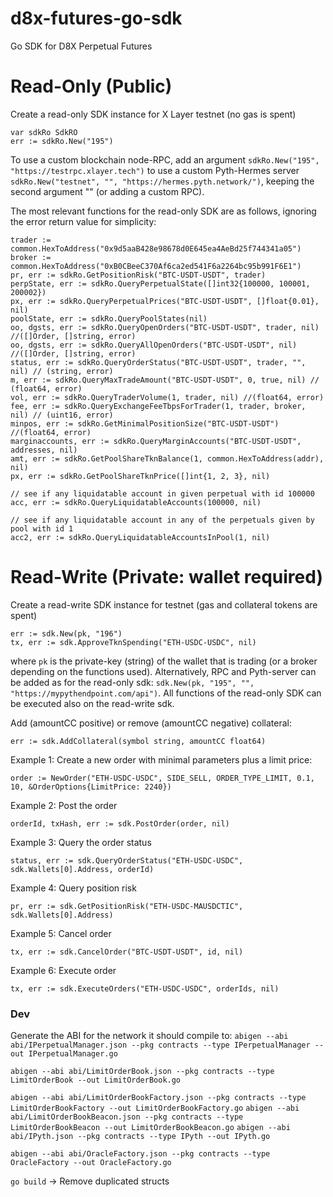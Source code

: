 # d8x-futures-go-sdk

Go SDK for D8X Perpetual Futures

# Read-Only (Public)

Create a read-only SDK instance for X Layer testnet (no gas is spent)
```
var sdkRo SdkRO
err := sdkRo.New("195")
```
To use a custom blockchain node-RPC, add an argument `sdkRo.New("195", "https://testrpc.xlayer.tech")` 
to use a custom Pyth-Hermes server  `sdkRo.New("testnet", "", "https://hermes.pyth.network/")`, keeping the second argument "" 
(or adding a custom RPC).

The most relevant functions for the read-only SDK are as follows, ignoring the error return value for simplicity:
```
trader := common.HexToAddress("0x9d5aaB428e98678d0E645ea4AeBd25f744341a05")
broker := common.HexToAddress("0xB0CBeeC370Af6ca2ed541F6a2264bc95b991F6E1")
pr, err := sdkRo.GetPositionRisk("BTC-USDT-USDT", trader)
perpState, err := sdkRo.QueryPerpetualState([]int32{100000, 100001, 200002})
px, err := sdkRo.QueryPerpetualPrices("BTC-USDT-USDT", []float{0.01}, nil)
poolState, err := sdkRo.QueryPoolStates(nil)
oo, dgsts, err := sdkRo.QueryOpenOrders("BTC-USDT-USDT", trader, nil) //([]Order, []string, error)
oo, dgsts, err := sdkRo.QueryAllOpenOrders("BTC-USDT-USDT", nil) //([]Order, []string, error)
status, err := sdkRo.QueryOrderStatus("BTC-USDT-USDT", trader, "", nil) // (string, error)
m, err := sdkRo.QueryMaxTradeAmount("BTC-USDT-USDT", 0, true, nil) // (float64, error)
vol, err := sdkRo.QueryTraderVolume(1, trader, nil) //(float64, error)
fee, err := sdkRo.QueryExchangeFeeTbpsForTrader(1, trader, broker, nil) // (uint16, error)
minpos, err := sdkRo.GetMinimalPositionSize("BTC-USDT-USDT") //(float64, error)
marginaccounts, err := sdkRo.QueryMarginAccounts("BTC-USDT-USDT", addresses, nil)
amt, err := sdkRo.GetPoolShareTknBalance(1, common.HexToAddress(addr), nil)
px, err := sdkRo.GetPoolShareTknPrice([]int{1, 2, 3}, nil)

// see if any liquidatable account in given perpetual with id 100000
acc, err := sdkRo.QueryLiquidatableAccounts(100000, nil)

// see if any liquidatable account in any of the perpetuals given by pool with id 1
acc2, err := sdkRo.QueryLiquidatableAccountsInPool(1, nil)

```
# Read-Write (Private: wallet required)
Create a read-write SDK instance for testnet (gas and collateral tokens are spent)
```
err := sdk.New(pk, "196")
tx, err := sdk.ApproveTknSpending("ETH-USDC-USDC", nil)
```
where `pk` is the private-key (string) of the wallet that is trading (or a broker depending on the functions used). Alternatively,
RPC and Pyth-server can be added as for the read-only sdk: `sdk.New(pk, "195", "", "https://mypythendpoint.com/api")`. All functions of the read-only SDK can be executed also on the read-write sdk.

Add (amountCC positive) or remove (amountCC negative) collateral:
```
err := sdk.AddCollateral(symbol string, amountCC float64) 
```

Example 1: Create a new order with minimal parameters plus a limit price:
```
order := NewOrder("ETH-USDC-USDC", SIDE_SELL, ORDER_TYPE_LIMIT, 0.1, 10, &OrderOptions{LimitPrice: 2240})
```

Example 2: Post the order
```
orderId, txHash, err := sdk.PostOrder(order, nil)
```
Example 3: Query the order status
```
status, err := sdk.QueryOrderStatus("ETH-USDC-USDC", sdk.Wallets[0].Address, orderId)
```
Example 4: Query position risk
```
pr, err := sdk.GetPositionRisk("ETH-USDC-MAUSDCTIC", sdk.Wallets[0].Address)
```
Example 5: Cancel order

```
tx, err := sdk.CancelOrder("BTC-USDT-USDT", id, nil)
```
Example 6: Execute order

```
tx, err := sdk.ExecuteOrders("ETH-USDC-USDC", orderIds, nil)
```

### Dev
Generate the ABI for the network it should compile to:
`abigen --abi abi/IPerpetualManager.json --pkg contracts --type IPerpetualManager --out IPerpetualManager.go`

`abigen --abi abi/LimitOrderBook.json --pkg contracts --type LimitOrderBook --out LimitOrderBook.go`

`abigen --abi abi/LimitOrderBookFactory.json --pkg contracts --type LimitOrderBookFactory --out LimitOrderBookFactory.go`
`abigen --abi abi/LimitOrderBookBeacon.json --pkg contracts --type LimitOrderBookBeacon --out LimitOrderBookBeacon.go`
`abigen --abi abi/IPyth.json --pkg contracts --type IPyth --out IPyth.go`

`abigen --abi abi/OracleFactory.json --pkg contracts --type OracleFactory --out OracleFactory.go`

`go build` -> Remove duplicated structs

